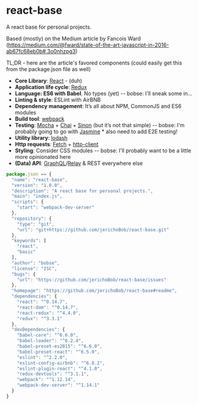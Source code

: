 # react-base
A react base for personal projects. 

Based (mostly) on the Medium article by Fancois Ward (https://medium.com/@fward/state-of-the-art-javascript-in-2016-ab67fc68eb0b#.3o0nhzpg3)

TL;DR - here are the article's favored components (could easily get this from the package.json file as well)
   * **Core Library**: [React](http://facebook.github.io/react/index.html) - (duh)
   * **Application life cycle**: [Redux](https://github.com/reactjs/redux)
   * **Language: ES6 with Babel**. No types (yet) -- bobse: I'll sneak some in...
   * **Linting & style**: ESLint with AirBNB
   * **Dependency management**: It’s all about NPM, CommonJS and ES6 modules
   * **Build tool**: [webpack](https://webpack.github.io/)
   * **Testing**: [Mocha](https://mochajs.org/) + [Chai](http://chaijs.com/) + [Sinon](http://sinonjs.org/) (but it’s not that simple) -- bobse: I'm probably going to go with [Jasmine](http://jasmine.github.io/2.4/introduction.html)
    * also need to add E2E testing! 
   * **Utility library**: [lodash](https://lodash.com/)
   * **Http requests**: [Fetch](https://developer.mozilla.org/en-US/docs/Web/API/Fetch_API) + [http-client](https://github.com/mjackson/http-client)
   * **Styling**: Consider CSS modules -- bobse: I'll probably want to be a little more opinionated here
   * **(Data) API**: [GraphQL](https://facebook.github.io/react/blog/2015/05/01/graphql-introduction.html)/[Relay](http://facebook.github.io/react/blog/2015/02/20/introducing-relay-and-graphql.html) & REST everywhere else

``` javascript
package.json == {
  "name": "react-base",
  "version": "1.0.0",
  "description": "A react base for personal projects.",
  "main": "index.js",
  "scripts": {
    "start": "webpack-dev-server"
  },
  "repository": {
    "type": "git",
    "url": "git+https://github.com/jerichoBob/react-base.git"
  },
  "keywords": [
    "react",
    "basic"
  ],
  "author": "bobse",
  "license": "ISC",
  "bugs": {
    "url": "https://github.com/jerichoBob/react-base/issues"
  },
  "homepage": "https://github.com/jerichoBob/react-base#readme",
  "dependencies": {
    "react": "^0.14.7",
    "react-dom": "^0.14.7",
    "react-redux": "^4.4.0",
    "redux": "^3.3.1"
  },
  "devDependencies": {
    "babel-core": "^6.6.0",
    "babel-loader": "^6.2.4",
    "babel-preset-es2015": "^6.6.0",
    "babel-preset-react": "^6.5.0",
    "eslint": "^2.2.0",
    "eslint-config-airbnb": "^6.0.2",
    "eslint-plugin-react": "^4.1.0",
    "redux-devtools": "^3.1.1",
    "webpack": "^1.12.14",
    "webpack-dev-server": "^1.14.1"
  }
}
```

